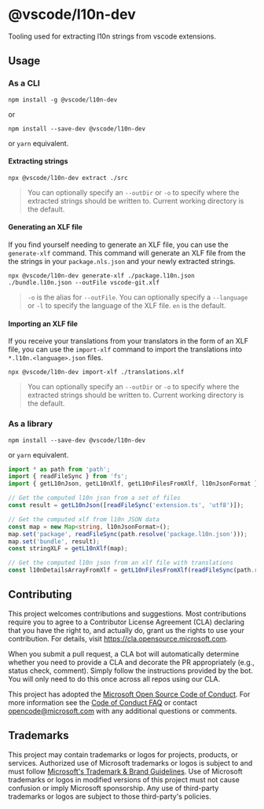 # @vscode/l10n-dev

Tooling used for extracting l10n strings from vscode extensions.

## Usage

### As a CLI
```
npm install -g @vscode/l10n-dev
```
or
```
npm install --save-dev @vscode/l10n-dev
```
or `yarn` equivalent.

#### Extracting strings
```
npx @vscode/l10n-dev extract ./src
```
> You can optionally specify an `--outDir` or `-o` to specify where the extracted strings should be written to. Current working directory is the default.

#### Generating an XLF file

If you find yourself needing to generate an XLF file, you can use the `generate-xlf` command. This command will generate an XLF file from the the strings in your `package.nls.json` and your newly extracted strings.

```
npx @vscode/l10n-dev generate-xlf ./package.l10n.json ./bundle.l10n.json --outFile vscode-git.xlf
```
> `-o` is the alias for `--outFile`. You can optionally specify a `--language` or `-l` to specify the language of the XLF file. `en` is the default.

#### Importing an XLF file

If you receive your translations from your translators in the form of an XLF file, you can use the `import-xlf` command to import the translations into `*.l10n.<language>.json` files.

```
npx @vscode/l10n-dev import-xlf ./translations.xlf
```
> You can optionally specify an `--outDir` or `-o` to specify where the extracted strings should be written to. Current working directory is the default.

### As a library

```
npm install --save-dev @vscode/l10n-dev
```
or `yarn` equivalent.

```typescript
import * as path from 'path';
import { readFileSync } from 'fs';
import { getL10nJson, getL10nXlf, getL10nFilesFromXlf, l10nJsonFormat } from '@vscode/l10n-dev';

// Get the computed l10n json from a set of files
const result = getL10nJson([readFileSync('extension.ts', 'utf8')]);

// Get the computed xlf from l10n JSON data
const map = new Map<string, l10nJsonFormat>();
map.set('package', readFileSync(path.resolve('package.l10n.json')));
map.set('bundle', result);
const stringXLF = getL10nXlf(map);

// Get the computed l10n json from an xlf file with translations
const l10nDetailsArrayFromXlf = getL10nFilesFromXlf(readFileSync(path.resolve('vscode.git.de.xlf')));
```

## Contributing

This project welcomes contributions and suggestions.  Most contributions require you to agree to a
Contributor License Agreement (CLA) declaring that you have the right to, and actually do, grant us
the rights to use your contribution. For details, visit https://cla.opensource.microsoft.com.

When you submit a pull request, a CLA bot will automatically determine whether you need to provide
a CLA and decorate the PR appropriately (e.g., status check, comment). Simply follow the instructions
provided by the bot. You will only need to do this once across all repos using our CLA.

This project has adopted the [Microsoft Open Source Code of Conduct](https://opensource.microsoft.com/codeofconduct/).
For more information see the [Code of Conduct FAQ](https://opensource.microsoft.com/codeofconduct/faq/) or
contact [opencode@microsoft.com](mailto:opencode@microsoft.com) with any additional questions or comments.

## Trademarks

This project may contain trademarks or logos for projects, products, or services. Authorized use of Microsoft 
trademarks or logos is subject to and must follow 
[Microsoft's Trademark & Brand Guidelines](https://www.microsoft.com/en-us/legal/intellectualproperty/trademarks/usage/general).
Use of Microsoft trademarks or logos in modified versions of this project must not cause confusion or imply Microsoft sponsorship.
Any use of third-party trademarks or logos are subject to those third-party's policies.
